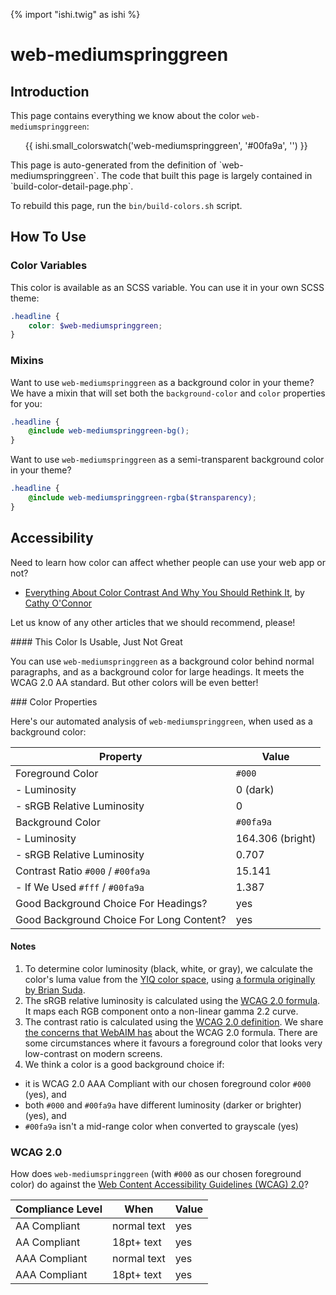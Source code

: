 {% import "ishi.twig" as ishi %}
# web-mediumspringgreen

## Introduction

This page contains everything we know about the color `web-mediumspringgreen`:

<div class="grid">
    <div class="cell">
        <div class="swatch">
            <ul>
                {{ ishi.small_colorswatch('web-mediumspringgreen', '#00fa9a', '') }}
            </ul>
        </div>
    </div>
</div>

<div class="callout attention" markdown="1">
This page is auto-generated from the definition of `web-mediumspringgreen`. The code that built this page is largely contained in `build-color-detail-page.php`.

To rebuild this page, run the `bin/build-colors.sh` script.
</div>

## How To Use

### Color Variables

This color is available as an SCSS variable. You can use it in your own SCSS theme:

```scss
.headline {
    color: $web-mediumspringgreen;
}
```

### Mixins

Want to use `web-mediumspringgreen` as a background color in your theme? We have a mixin that will set both the `background-color` and `color` properties for you:

```scss
.headline {
    @include web-mediumspringgreen-bg();
}
```

Want to use `web-mediumspringgreen` as a semi-transparent background color in your theme?

```scss
.headline {
    @include web-mediumspringgreen-rgba($transparency);
}
```

## Accessibility

Need to learn how color can affect whether people can use your web app or not?

* [Everything About Color Contrast And Why You Should Rethink It](https://www.smashingmagazine.com/2014/10/color-contrast-tips-and-tools-for-accessibility/), by [Cathy O'Connor](http://www.twitter.com/cagocon)

Let us know of any other articles that we should recommend, please!
<div class="callout warning" markdown="1">
#### This Color Is Usable, Just Not Great

You can use `web-mediumspringgreen` as a background color behind normal paragraphs, and as a background color for large headings. It meets the WCAG 2.0 AA standard. But other colors will be even better!
</div>
### Color Properties

Here's our automated analysis of `web-mediumspringgreen`, when used as a background color:

Property | Value
---------|------
Foreground Color | `#000`
- Luminosity | 0 (dark)
- sRGB Relative Luminosity | 0
Background Color | `#00fa9a`
- Luminosity | 164.306 (bright)
- sRGB Relative Luminosity | 0.707
Contrast Ratio `#000` / `#00fa9a` | 15.141
- If We Used `#fff` / `#00fa9a` | 1.387
Good Background Choice For Headings? | yes
Good Background Choice For Long Content? | yes

#### Notes

1. To determine color luminosity (black, white, or gray), we calculate the color's luma value from the [YIQ color space](https://en.wikipedia.org/wiki/YIQ), using [a formula originally by Brian Suda](https://24ways.org/2010/calculating-color-contrast/).
1. The sRGB relative luminosity is calculated using the [WCAG 2.0 formula](https://www.w3.org/TR/WCAG20/#relativeluminancedef). It maps each RGB component onto a non-linear gamma 2.2 curve.
1. The contrast ratio is calculated using the [WCAG 2.0 definition](https://www.w3.org/TR/2008/REC-WCAG20-20081211/#contrast-ratiodef). We share [the concerns that WebAIM has](http://webaim.org/blog/wcag-2-1-feedback/) about the WCAG 2.0 formula. There are some circumstances where it favours a foreground color that looks very low-contrast on modern screens.
1. We think a color is a good background choice if:
  - it is WCAG 2.0 AAA Compliant with our chosen foreground color `#000` (yes), and
  - both `#000` and `#00fa9a` have different luminosity (darker or brighter) (yes), and
  - `#00fa9a` isn't a mid-range color when converted to grayscale (yes)

### WCAG 2.0

How does `web-mediumspringgreen` (with `#000` as our chosen foreground color) do against the [Web Content Accessibility Guidelines (WCAG) 2.0](https://www.w3.org/TR/WCAG20/)?

Compliance Level | When | Value
-----------------|------|------
AA Compliant | normal text | yes
AA Compliant | 18pt+ text | yes
AAA Compliant | normal text | yes
AAA Compliant | 18pt+ text | yes